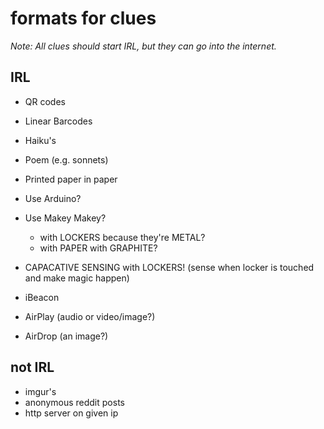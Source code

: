 formats for clues
=================

_Note:  All clues should start IRL, but they can go into the internet._

## IRL

* QR codes
* Linear Barcodes
* Haiku's
* Poem (e.g. sonnets)
* Printed paper in paper

* Use Arduino?
* Use Makey Makey?
  * with LOCKERS because they're METAL?
  * with PAPER with GRAPHITE?
* CAPACATIVE SENSING with LOCKERS! (sense when locker is touched and make magic happen)

* iBeacon
* AirPlay (audio or video/image?)
* AirDrop (an image?)

## not IRL

* imgur's
* anonymous reddit posts
* http server on given ip
